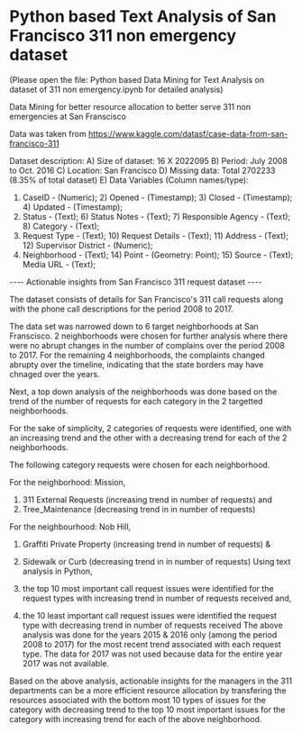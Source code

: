 # Python based Text Analysis of San Francisco 311 non emergency dataset

(Please open the file: Python based Data Mining for Text Analysis on dataset of 311 non emergency.ipynb for detailed analysis)

Data Mining for better resource allocation to better serve 311 non emergencies at San Franscisco

Data was taken from https://www.kaggle.com/datasf/case-data-from-san-francisco-311

Dataset description:
A) Size of dataset: 16 X 2022095
B) Period: July 2008 to Oct. 2016
C) Location: San Francisco
D) Missing data: Total 2702233 (8.35% of total dataset) 
E) Data Variables (Column names/type):
  1) CaseID - (Numeric);  2) Opened - (Timestamp);  3) Closed - (Timestamp);  4) Updated - (Timestamp); 
  5) Status - (Text);  6) Status Notes - (Text);  7) Responsible Agency - (Text);  8) Category - (Text); 
  9) Request Type - (Text);  10) Request Details - (Text);  11) Address - (Text);  12) Supervisor District - (Numeric); 
  13) Neighborhood - (Text);  14) Point - (Geometry: Point);  15) Source - (Text); Media URL - (Text);

---- Actionable insights from San Francisco 311 request dataset ----

The dataset consists of details for San Francisco's 311 call requests along with the phone call descriptions for the period 2008 to 2017.

The data set was narrowed down to 6 target neighborhoods at San Franscisco. 2 neighborhoods were chosen for further analysis where there were no abrupt changes in the number of complains over the period 2008 to 2017. For the remaining 4 neighborhoods, the complaints changed abrupty over the timeline, indicating that the state borders may have chnaged over the years.

Next, a top down analysis of the neighborhoods was done based on the trend of the number of requests for each category in the 2 targetted neighborhoods.

For the sake of simplicity, 2 categories of requests were identified, one with an increasing trend and the other with a decreasing trend for each of the 2 neighborhoods.

The following category requests were chosen for each neighborhood.

For the neighborhood: Mission,
1) 311 External Requests (increasing trend in number of requests) and
2) Tree_Maintenance (decreasing trend in in number of requests)

For the neighbourhood: Nob Hill,
1) Graffiti Private Property (increasing trend in number of requests) &
2) Sidewalk or Curb (decreasing trend in in number of requests)
Using text analysis in Python,

1) the top 10 most important call request issues were identified for the request types with increasing trend in number of requests received and,
2) the 10 least important call request issues were identified the request type with decreasing trend in number of requests received
The above analysis was done for the years 2015 & 2016 only (among the period 2008 to 2017) for the most recent trend associated with each request type. The data for 2017 was not used because data for the entire year 2017 was not available.

Based on the above analysis, actionable insights for the managers in the 311 departments can be a more efficient resource allocation by transfering the resources associated with the bottom most 10 types of issues for the category with decreasing trend to the top 10 most important issues for the category with increasing trend for each of the above neighborhood.


